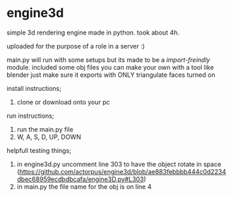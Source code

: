 # engine3d
simple 3d rendering engine made in python. took about 4h.

uploaded for the purpose of a role in a server :) 

main.py will run with some setups but its made to be a *import-freindly* module.
included some obj files you can make your own with a tool like blender just make sure it exports with ONLY triangulate faces turned on

install instructions;
1) clone or download onto your pc

run instructions;
1) run the main.py file
2) W, A, S, D, UP, DOWN

helpfull testing things;
1) in engine3d.py uncomment line 303 to have the object rotate in space (https://github.com/actorpus/engine3d/blob/ae883febbbb444c0d2234dbec68959ecdbdbcafa/engine3D.py#L303)
2) in main.py the file name for the obj is on line 4
